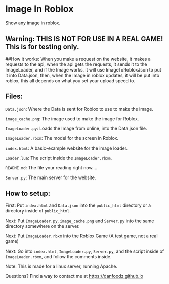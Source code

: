 # Image In Roblox
Show any image in roblox.

## Warning: THIS IS NOT FOR USE IN A REAL GAME! This is for testing only.

##How it works:
When you make a request on the website, it makes a requests to the api, when the api gets the requests, it sends it to the ImageLoader, and if the Image works, it will use ImageToRobloxJson to put it into Data.json, then, when the Image in roblox updates, it will be put into roblox, this all depends on what you set your upload speed to.

## Files:

`Data.json`: Where the Data is sent for Roblox to use to make the image.

`image_cache.png`: The image used to make the image for Roblox.

`ImageLoader.py`: Loads the Image from online, into the Data.json file.

`ImageLoader.rbxm`: The model for the screen in Roblox.

`index.html`: A basic-example website for the image loader.

`Loader.lua`: The script inside the `ImageLoader.rbxm`.

`README.md`: The file your reading right now....

`Server.py`: The main server for the website.

## How to setup:
First:
Put `index.html` and `Data.json` into the `public_html` directory or a directory inside of `public_html`.

Next:
Put `ImageLoader.py`, `image_cache.png` and `Server.py` into the same directory somewhere on the server.

Next:
Put `ImageLoader.rbxm` into the Roblox Game (A test game, not a real game)

Next:
Go into `index.html`, `ImageLoader.py`, `Server.py`, and the script inside of `ImageLoader.rbxm`, and follow the comments inside.

Note: This is made for a linux server, running Apache.

Questions? Find a way to contact me at https://danfoodz.github.io
